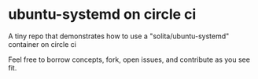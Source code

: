 # ubuntu-systemd on circle ci
A tiny repo that demonstrates how to use a "solita/ubuntu-systemd" container on circle ci

Feel free to borrow concepts, fork, open issues, and contribute as you see fit.
